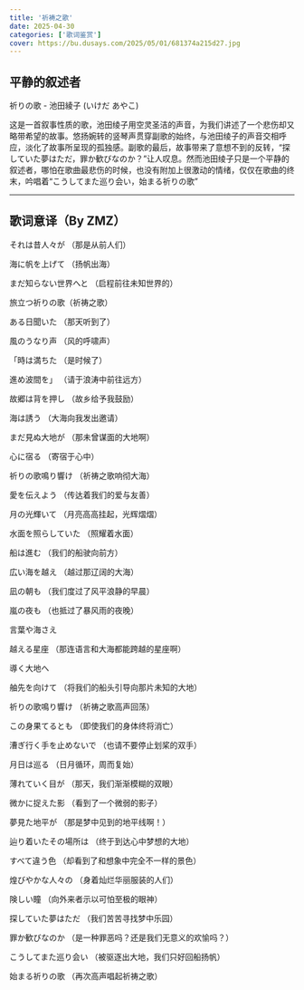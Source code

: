 ```yaml
---
title: '祈祷之歌'
date: 2025-04-30
categories: ['歌词鉴赏']
cover: https://bu.dusays.com/2025/05/01/681374a215d27.jpg
---
```


## 平静的叙述者

祈りの歌 - 池田綾子 (いけだ あやこ)

这是一首叙事性质的歌，池田绫子用空灵圣洁的声音，为我们讲述了一个悲伤却又略带希望的故事。悠扬婉转的竖琴声贯穿副歌的始终，与池田绫子的声音交相呼应，淡化了故事所呈现的孤独感。副歌的最后，故事带来了意想不到的反转，“探していた夢はただ，罪か歓びなのか？”让人叹息。然而池田绫子只是一个平静的叙述者，哪怕在歌曲最悲伤的时候，也没有附加上很激动的情绪，仅仅在歌曲的终末，吟唱着“こうしてまた巡り会い，始まる祈りの歌”

----

## 歌词意译（By ZMZ）

それは昔人々が  （那是从前人们）

海に帆を上げて    （扬帆出海）

まだ知らない世界へと （启程前往未知世界的） 

旅立つ祈りの歌（祈祷之歌）

ある日聞いた     （那天听到了）

風のうなり声     （风的呼啸声）

「時は満ちた      （是时候了）

進め波間を」       （请于浪涛中前往远方）

故郷は背を押し      （故乡给予我鼓励）

海は誘う                  （大海向我发出邀请）

まだ見ぬ大地が        （那未曾谋面的大地啊）

心に宿る                      （寄宿于心中）

祈りの歌鳴り響け        （祈祷之歌响彻大海）

愛を伝えよう                   （传达着我们的爱与友善）

月の光輝いて                     （月亮高高挂起，光辉熠熠）

水面を照らしていた            （照耀着水面）

船は進む                                  （我们的船驶向前方）

広い海を越え                           （越过那辽阔的大海）

凪の朝も                           （我们度过了风平浪静的早晨）

嵐の夜も                             （也抵过了暴风雨的夜晚）

言葉や海さえ                         

越える星座                            （那连语言和大海都能跨越的星座啊）

導く大地へ                             

舳先を向けて                         （将我们的船头引导向那片未知的大地）

祈りの歌鳴り響け                   （祈祷之歌高声回荡）

この身果てるとも                       （即使我们的身体终将消亡）

漕ぎ行く手を止めないで              （也请不要停止划桨的双手）

月日は巡る                                       （日月循环，周而复始）

薄れていく目が                                 （那天，我们渐渐模糊的双眼）

微かに捉えた影                         （看到了一个微弱的影子）

夢見た地平が                                （那是梦中见到的地平线啊！）

辿り着いたその場所は                   （终于到达心中梦想的大地）

すべて違う色                                      （却看到了和想象中完全不一样的景色）  

煌びやかな人々の                                  （身着灿烂华丽服装的人们）   

険しい瞳                                        （向外来者示以可怕至极的眼神）

探していた夢はただ                       （我们苦苦寻找梦中乐园）

罪か歓びなのか                                （是一种罪恶吗？还是我们无意义的欢愉吗？）

こうしてまた巡り会い                        （被驱逐出大地，我们只好回船扬帆）

始まる祈りの歌                                     （再次高声唱起祈祷之歌）




